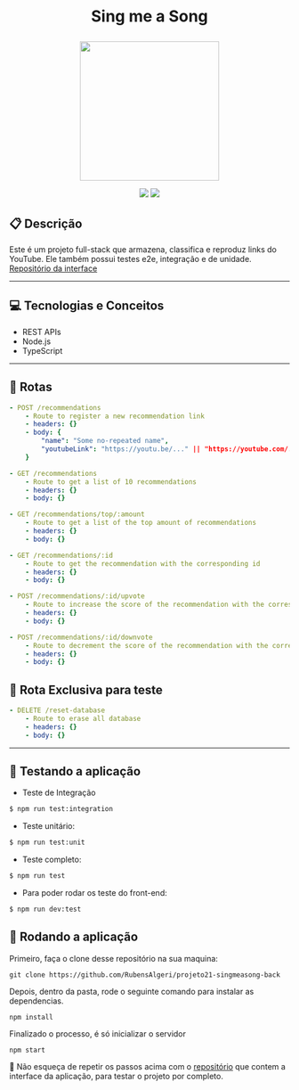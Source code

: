 # <p align = "center"> Sing me a Song </p>

<p align="center">
   <img width="250px" src="https://notion-emojis.s3-us-west-2.amazonaws.com/prod/svg-twitter/1f399-fe0f.svg"/>
</p>

<p align = "center">
   <img src="https://img.shields.io/badge/author-RubensAlgeri-4dae71?style=flat-square" />
   <img src="https://img.shields.io/github/languages/count/RubensAlgeri/projeto21-singmeasong-back?color=4dae71&style=flat-square" />
</p>


##  :clipboard: Descrição

Este é um projeto full-stack que armazena, classifica e reproduz links do YouTube. Ele também possui testes e2e, integração e de unidade. [Repositório da interface](https://github.com/RubensAlgeri/projeto21-singmeasong-front)

***

## :computer:	 Tecnologias e Conceitos

- REST APIs
- Node.js
- TypeScript

***

## :rocket: Rotas

```yml
- POST /recommendations
    - Route to register a new recommendation link
    - headers: {}
    - body: {
        "name": "Some no-repeated name",
        "youtubeLink": "https://youtu.be/..." || "https://youtube.com/..."
    }
```

```yml
- GET /recommendations
    - Route to get a list of 10 recommendations
    - headers: {}
    - body: {}
```

```yml
- GET /recommendations/top/:amount
    - Route to get a list of the top amount of recommendations
    - headers: {}
    - body: {}
```

```yml
- GET /recommendations/:id
    - Route to get the recommendation with the corresponding id
    - headers: {}
    - body: {}
```

```yml
- POST /recommendations/:id/upvote
    - Route to increase the score of the recommendation with the corresponding id by 1
    - headers: {}
    - body: {}
```

```yml
- POST /recommendations/:id/downvote
    - Route to decrement the score of the recommendation with the corresponding id by 1
    - headers: {}
    - body: {}
```

## :rocket: Rota Exclusiva para teste

```yml
- DELETE /reset-database
    - Route to erase all database
    - headers: {}
    - body: {}
```

***

## 🏁 Testando a aplicação

- Teste de Integração

```bash
$ npm run test:integration
```

- Teste unitário:

```bash
$ npm run test:unit
```

- Teste completo:

```bash
$ npm run test
```

- Para poder rodar os teste do front-end:

```bash
$ npm run dev:test
```

## 🏁 Rodando a aplicação


Primeiro, faça o clone desse repositório na sua maquina:

```
git clone https://github.com/RubensAlgeri/projeto21-singmeasong-back
```

Depois, dentro da pasta, rode o seguinte comando para instalar as dependencias.

```
npm install
```

Finalizado o processo, é só inicializar o servidor
```
npm start
```

:stop_sign: Não esqueça de repetir os passos acima com o [repositório](https://github.com/RubensAlgeri/projeto21-singmeasong-front) que contem a interface da aplicação, para testar o projeto por completo.
